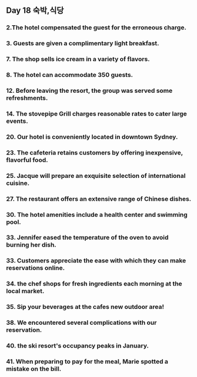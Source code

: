 ## Day 18 숙박,식당

### 2.The hotel compensated the guest for the erroneous charge.

### 3. Guests are given a complimentary light breakfast.

### 7. The shop sells ice cream in a variety of flavors.

### 8. The hotel can accommodate 350 guests.

### 12. Before leaving the resort, the group was served some refreshments.

### 14. The stovepipe Grill charges reasonable rates to cater large events.

### 20. Our hotel is conveniently located in downtown Sydney.

### 23. The cafeteria retains customers by offering inexpensive, flavorful food.

### 25. Jacque will prepare an exquisite selection of international cuisine.

### 27. The restaurant offers an extensive range of Chinese dishes.

### 30. The hotel amenities include a health center and swimming pool.

### 33. Jennifer eased the temperature of the oven to avoid burning her dish.

### 33. Customers appreciate the ease with which they can make reservations online.

### 34. the chef shops for fresh ingredients each morning at the local market.

### 35. Sip your beverages at the cafes new outdoor area!

### 38. We encountered several complications with our reservation.

### 40. the ski resort's occupancy peaks in January.

### 41. When preparing to pay for the meal, Marie spotted a mistake on the bill.
